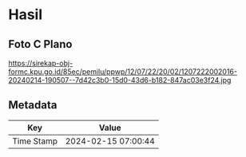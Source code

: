 # Hasil

## Foto C Plano

https://sirekap-obj-formc.kpu.go.id/85ec/pemilu/ppwp/12/07/22/20/02/1207222002016-20240214-190507--7d42c3b0-15d0-43d6-b182-847ac03e3f24.jpg


## Metadata

| Key        | Value               |
| ---------- | ------------------- |
| Time Stamp | 2024-02-15 07:00:44 |



